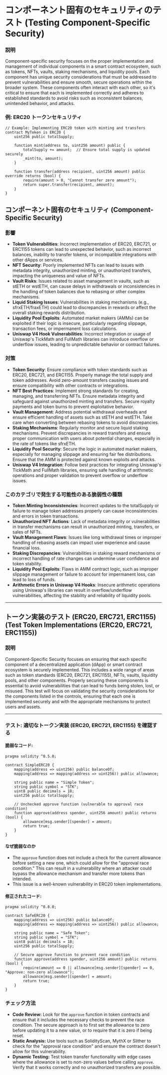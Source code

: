# コンポーネント固有のセキュリティのテスト (Testing Component-Specific Security)

### **説明**
Component-specific security focuses on the proper implementation and management of individual components in a smart contract ecosystem, such as tokens, NFTs, vaults, staking mechanisms, and liquidity pools. Each component has unique security considerations that must be addressed to prevent vulnerabilities and ensure smooth, secure operations within the broader system. These components often interact with each other, so it's critical to ensure that each is implemented correctly and adheres to established standards to avoid risks such as inconsistent balances, unintended behavior, and attacks.

### **例: ERC20 トークンセキュリティ**
```solidity
// Example: Implementing ERC20 token with minting and transfers
contract MyToken is ERC20 {
    uint256 public totalSupply;

    function mint(address to, uint256 amount) public {
        totalSupply += amount;  // Ensure total supply is updated securely
        _mint(to, amount);
    }

    function transfer(address recipient, uint256 amount) public override returns (bool) {
        require(amount > 0, "Cannot transfer zero amount");
        return super.transfer(recipient, amount);
    }
}
```

## **コンポーネント固有のセキュリティ (Component-Specific Security)**

### **影響**
- **Token Vulnerabilities**: Incorrect implementation of ERC20, ERC721, or ERC1155 tokens can lead to unexpected behavior, such as incorrect balances, inability to transfer tokens, or incompatible integrations with other dApps or services.
- **NFT Security**: Poorly implemented NFTs can lead to issues with metadata integrity, unauthorized minting, or unauthorized transfers, impacting the uniqueness and value of NFTs.
- **Vault Risks**: Issues related to asset management in vaults, such as stETH or wstETH, can cause delays in withdrawals or inconsistencies in the handling of token balances due to rebasing or other complex mechanisms.
- **Liquid Staking Issues**: Vulnerabilities in staking mechanisms (e.g., sfrxETH/fraxETH) could lead to discrepancies in rewards or affect the overall staking rewards distribution.
- **Liquidity Pool Exploits**: Automated market makers (AMMs) can be exploited if their logic is insecure, particularly regarding slippage, transaction fees, or impermanent loss calculations.
- **Uniswap V4 Hook Vulnerabilities**: Incorrect integration or usage of Uniswap's TickMath and FullMath libraries can introduce overflow or underflow issues, leading to unpredictable behavior or contract failures.

### **対策**
- **Token Security**: Ensure compliance with token standards such as ERC20, ERC721, and ERC1155. Properly manage the total supply and token addresses. Avoid zero-amount transfers causing issues and ensure compatibility with other contracts or integrations.
- **NFT Best Practices**: Implement strong standards for creating, managing, and transferring NFTs. Ensure metadata integrity and safeguard against unauthorized minting and transfers. Secure royalty payments and token burns to prevent exploitative behavior.
- **Vault Management**: Address potential withdrawal overheads and ensure efficient handling of assets such as stETH and wstETH. Take care when converting between rebasing tokens to avoid discrepancies.
- **Staking Mechanisms**: Regularly monitor and secure liquid staking mechanisms. Prevent discrepancies in reward transfers and ensure proper communication with users about potential changes, especially in the rate of tokens like sfrxETH.
- **Liquidity Pool Security**: Secure the logic in automated market makers, especially for managing slippage and ensuring fair fee distributions. Ensure that the AMM is protected against known exploits and attacks.
- **Uniswap V4 Integration**: Follow best practices for integrating Uniswap's TickMath and FullMath libraries, ensuring safe handling of arithmetic operations and proper validation to prevent overflow or underflow issues.

### **このカテゴリで発生する可能性のある脆弱性の種類**
- **Token Minting Inconsistencies**: Incorrect updates to the totalSupply or failure to manage token addresses properly can cause inconsistencies and errors in token transactions.
- **Unauthorized NFT Actions**: Lack of metadata integrity or vulnerabilities in transfer mechanisms can result in unauthorized minting, transfers, or sales of NFTs.
- **Vault Management Flaws**: Issues like long withdrawal times or improper handling of rebasing assets can impact user experience and cause financial loss.
- **Staking Discrepancies**: Vulnerabilities in staking reward mechanisms or incorrect handling of rate changes can undermine user confidence and token stability.
- **Liquidity Pool Exploits**: Flaws in AMM contract logic, such as improper slippage management or failure to account for impermanent loss, can lead to loss of funds.
- **Arithmetic Errors in Uniswap V4 Hooks**: Insecure arithmetic operations using Uniswap's libraries can result in overflow/underflow vulnerabilities, affecting the stability and reliability of liquidity pools.


---

## トークン実装のテスト (ERC20, ERC721, ERC1155) (Test Token Implementations (ERC20, ERC721, ERC1155))


### **説明**
Component-Specific Security focuses on ensuring that each specific component of a decentralized application (dApp) or smart contract ecosystem is securely implemented. This includes a wide range of areas such as token standards (ERC20, ERC721, ERC1155), NFTs, vaults, liquidity pools, and other components. Properly securing these components is essential to avoid vulnerabilities that can lead to funds being stolen, lost, or misused. This test will focus on validating the security considerations for the components listed in the controls, ensuring that each one is implemented securely and with the appropriate mechanisms to protect users and assets.

---

### **テスト: 適切なトークン実装 (ERC20, ERC721, ERC1155) を確認する**

#### 脆弱なコード:

```solidity
pragma solidity ^0.5.0;

contract SimpleERC20 {
    mapping(address => uint256) public balanceOf;
    mapping(address => mapping(address => uint256)) public allowance;
    
    string public name = "Simple Token";
    string public symbol = "STK";
    uint8 public decimals = 18;
    uint256 public totalSupply;
    
    // Unchecked approve function (vulnerable to approval race condition)
    function approve(address spender, uint256 amount) public returns (bool) {
        allowance[msg.sender][spender] = amount;
        return true;
    }
}
```

#### **なぜ脆弱なのか**
- The `approve` function does not include a check for the current allowance before setting a new one, which could allow for the "approval race condition." This can result in a vulnerability where an attacker could bypass the allowance mechanism and transfer more tokens than intended.  
- This issue is a well-known vulnerability in ERC20 token implementations.


#### 修正されたコード:

```solidity
pragma solidity ^0.8.0;

contract SafeERC20 {
    mapping(address => uint256) public balanceOf;
    mapping(address => mapping(address => uint256)) public allowance;
    
    string public name = "Safe Token";
    string public symbol = "STK";
    uint8 public decimals = 18;
    uint256 public totalSupply;
    
    // Secure approve function to prevent race condition
    function approve(address spender, uint256 amount) public returns (bool) {
        require(amount == 0 || allowance[msg.sender][spender] == 0, "Approve: non-zero allowance");
        allowance[msg.sender][spender] = amount;
        return true;
    }
}
```

### **チェック方法**
- **Code Review:** Look for the `approve` function in token contracts and ensure that it includes the necessary checks to prevent the race condition. The secure approach is to first set the allowance to zero before updating it to a new value, or to require that it is zero if being reset.
- **Static Analysis:** Use tools such as SolidityScan, MythX or Slither to check for the "approval race condition" and ensure the contract doesn't allow for this vulnerability.
- **Dynamic Testing:** Test token transfer functionality with edge cases where the allowance is set to non-zero values before calling `approve`. Verify that it works correctly and no unauthorized transfers are possible.
